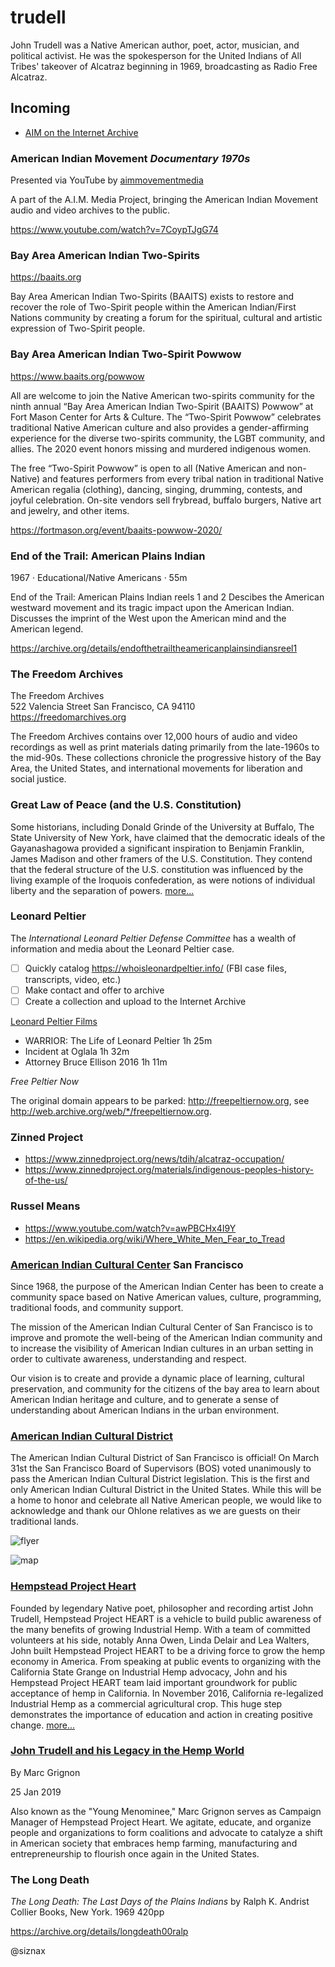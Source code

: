 trudell
=======

John Trudell was a Native American author, poet, actor, musician, and
political activist. He was the spokesperson for the United Indians of
All Tribes' takeover of Alcatraz beginning in 1969, broadcasting as
Radio Free Alcatraz.


Incoming
--------

* [AIM on the Internet Archive](https://archive.org/search.php?query=American+Indian+Movement)


### American Indian Movement _Documentary 1970s_

Presented via YouTube by
[aimmovementmedia](https://www.youtube.com/channel/UCK7AP8Z_lCvKs0l3-9YImaQ)

A part of the A.I.M. Media Project, bringing the American Indian
Movement audio and video archives to the public.

<https://www.youtube.com/watch?v=7CoypTJgG74>

### Bay Area American Indian Two-Spirits

<https://baaits.org>

Bay Area American Indian Two-Spirits (BAAITS) exists to restore and
recover the role of Two-Spirit people within the American Indian/First
Nations community by creating a forum for the spiritual, cultural and
artistic expression of Two-Spirit people.



### Bay Area American Indian Two-Spirit Powwow

<https://www.baaits.org/powwow>

All are welcome to join the Native American two-spirits community for
the ninth annual “Bay Area American Indian Two-Spirit (BAAITS) Powwow”
at Fort Mason Center for Arts & Culture. The “Two-Spirit Powwow”
celebrates traditional Native American culture and also provides a
gender-affirming experience for the diverse two-spirits community, the
LGBT community, and allies. The 2020 event honors missing and murdered
indigenous women.

The free “Two-Spirit Powwow” is open to all (Native American and
non-Native) and features performers from every tribal nation in
traditional Native American regalia (clothing), dancing, singing,
drumming, contests, and joyful celebration. On-site vendors sell
frybread, buffalo burgers, Native art and jewelry, and other items.

<https://fortmason.org/event/baaits-powwow-2020/>


### End of the Trail: American Plains Indian

1967 · Educational/Native Americans · 55m

End of the Trail: American Plains Indian reels 1 and 2 Descibes the
American westward movement and its tragic impact upon the American
Indian. Discusses the imprint of the West upon the American mind and
the American legend.

<https://archive.org/details/endofthetrailtheamericanplainsindiansreel1>


### The Freedom Archives

The Freedom Archives    
522 Valencia Street
San Francisco, CA 94110    
<https://freedomarchives.org>

The Freedom Archives contains over 12,000 hours of audio and video
recordings as well as print materials dating primarily from the
late-1960s to the mid-90s. These collections chronicle the progressive
history of the Bay Area, the United States, and international
movements for liberation and social justice.


### Great Law of Peace (and the U.S. Constitution)

Some historians, including Donald Grinde of the University at Buffalo,
The State University of New York, have claimed that the democratic
ideals of the Gayanashagowa provided a significant inspiration to
Benjamin Franklin, James Madison and other framers of the
U.S. Constitution. They contend that the federal structure of the
U.S. constitution was influenced by the living example of the Iroquois
confederation, as were notions of individual liberty and the
separation of powers. [more...](https://en.wikipedia.org/wiki/Great_Law_of_Peace#Influence_on_the_United_States_Constitution)


### Leonard Peltier

The _International Leonard Peltier Defense Committee_ has a wealth of
information and media about the Leonard Peltier case.

- [ ] Quickly catalog https://whoisleonardpeltier.info/ (FBI case
      files, transcripts, video, etc.)
- [ ] Make contact and offer to archive
- [ ] Create a collection and upload to the Internet Archive

[Leonard Peltier Films](https://www.whoisleonardpeltier.info/home/resources/multimedia/)

* WARRIOR: The Life of Leonard Peltier 1h 25m
* Incident at Oglala 1h 32m
* Attorney Bruce Ellison 2016 1h 11m

_Free Peltier Now_

The original domain appears to be parked: <http://freepeltiernow.org>,
see <http://web.archive.org/web/*/freepeltiernow.org>.


### Zinned Project 

* https://www.zinnedproject.org/news/tdih/alcatraz-occupation/
* https://www.zinnedproject.org/materials/indigenous-peoples-history-of-the-us/


### Russel Means

* https://www.youtube.com/watch?v=awPBCHx4I9Y
* https://en.wikipedia.org/wiki/Where_White_Men_Fear_to_Tread


### [American Indian Cultural Center](https://www.aiccsf.org/) San Francisco

Since 1968, the purpose of the American Indian Center has been to
create a community space based on Native American values, culture,
programming, traditional foods, and community support.

The mission of the American Indian Cultural Center of San Francisco is
to improve and promote the well-being of the American Indian community
and to increase the visibility of American Indian cultures in an urban
setting in order to cultivate awareness, understanding and respect.

Our vision is to create and provide a dynamic place of learning,
cultural preservation, and community for the citizens of the bay area
to learn about American Indian heritage and culture, and to generate a
sense of understanding about American Indians in the urban
environment. 


### [American Indian Cultural District](https://www.aiccsf.org/updates)

The American Indian Cultural District of San Francisco is official! On
March 31st the San Francisco Board of Supervisors (BOS) voted
unanimously to pass the American Indian Cultural District
legislation. This is the first and only American Indian Cultural
District in the United States. While this will be a home to honor and
celebrate all Native American people, we would like to acknowledge and
thank our Ohlone relatives as we are guests on their traditional
lands. 

![flyer](https://images.squarespace-cdn.com/content/v1/5d1664bb41187f00011b9057/1589079049280-COCBJTRZC65JTOLQ6L4G/ke17ZwdGBToddI8pDm48kP9SUFcrIrZ2i8ygGjurrtB7gQa3H78H3Y0txjaiv_0fDoOvxcdMmMKkDsyUqMSsMWxHk725yiiHCCLfrh8O1z5QPOohDIaIeljMHgDF5CVlOqpeNLcJ80NK65_fV7S1Ubf4DLJw_2Ue459gExhHBAwcxuDMX29uI0rfpwWk9jAxm7cT0R_dexc_UL_zbpz6JQ/AICD+Flyer+1.png?format=1500w)

![map](https://static1.squarespace.com/static/5d1664bb41187f00011b9057/t/5e77069d1768932040fbab87/1584858782775/AICD+Proposed+Area+V3+Final-+Castro+Edits.png)


### [Hempstead Project Heart](https://www.hempsteadprojectheart.org/)

Founded by legendary Native poet, philosopher and recording artist
John Trudell, Hempstead Project HEART is a vehicle to build public
awareness of the many benefits of growing Industrial Hemp. With a team
of committed volunteers at his side, notably Anna Owen, Linda Delair
and Lea Walters, John built Hempstead Project HEART to be a driving
force to grow the hemp economy in America. From speaking at public
events to organizing with the California State Grange on Industrial
Hemp advocacy, John and his Hempstead Project HEART team laid
important groundwork for public acceptance of hemp in California. In
November 2016, California re-legalized Industrial Hemp as a commercial
agricultural crop. This huge step demonstrates the importance of
education and action in creating positive
change. [more...](https://www.hempsteadprojectheart.org/our-story)


### [John Trudell and his Legacy in the Hemp World](https://www.hemphistoryweek.com/post/john-trudell-and-his-legacy-in-the-hemp-world)

By Marc Grignon

25 Jan 2019

Also known as the "Young Menominee," Marc Grignon serves as Campaign
Manager of Hempstead Project Heart. We agitate, educate, and organize
people and organizations to form coalitions and advocate to catalyze a
shift in American society that embraces hemp farming, manufacturing
and entrepreneurship to flourish once again in the United States.

### The Long Death

_The Long Death: The Last Days of the Plains Indians_
by Ralph K. Andrist
Collier Books, New York. 1969 420pp

<https://archive.org/details/longdeath00ralp>


@siznax
